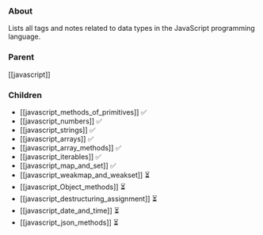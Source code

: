 ### About
Lists all tags and notes related to data types in the JavaScript programming language.

### Parent
[[javascript]]

### Children
- [[javascript_methods_of_primitives]] ✅
- [[javascript_numbers]] ✅
- [[javascript_strings]] ✅
- [[javascript_arrays]] ✅
- [[javascript_array_methods]] ✅
- [[javascript_iterables]] ✅
- [[javascript_map_and_set]] ✅
- [[javascript_weakmap_and_weakset]] ⏳
- [[javascript_Object_methods]] ⏳
- [[javascript_destructuring_assignment]] ⏳
- [[javascript_date_and_time]] ⏳
- [[javascript_json_methods]] ⏳